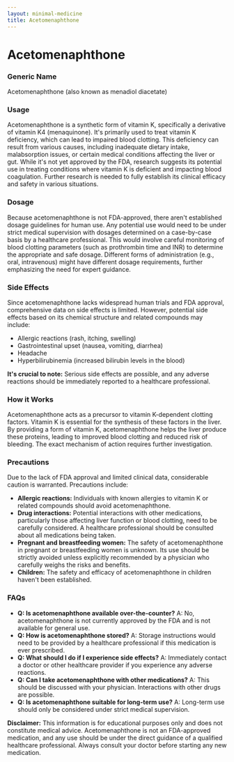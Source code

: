```yaml
---
layout: minimal-medicine
title: Acetomenaphthone
---
```


# Acetomenaphthone
### Generic Name
Acetomenaphthone (also known as menadiol diacetate)


### Usage
Acetomenaphthone is a synthetic form of vitamin K, specifically a derivative of vitamin K4 (menaquinone).  It's primarily used to treat vitamin K deficiency, which can lead to impaired blood clotting.  This deficiency can result from various causes, including inadequate dietary intake, malabsorption issues, or certain medical conditions affecting the liver or gut. While it's not yet approved by the FDA, research suggests its potential use in treating conditions where vitamin K is deficient and impacting blood coagulation.  Further research is needed to fully establish its clinical efficacy and safety in various situations.


### Dosage
Because acetomenaphthone is not FDA-approved, there aren't established dosage guidelines for human use.  Any potential use would need to be under strict medical supervision with dosages determined on a case-by-case basis by a healthcare professional.  This would involve careful monitoring of blood clotting parameters (such as prothrombin time and INR) to determine the appropriate and safe dosage.  Different forms of administration (e.g., oral, intravenous) might have different dosage requirements, further emphasizing the need for expert guidance.


### Side Effects
Since acetomenaphthone lacks widespread human trials and FDA approval, comprehensive data on side effects is limited.  However, potential side effects based on its chemical structure and related compounds may include:

*   Allergic reactions (rash, itching, swelling)
*   Gastrointestinal upset (nausea, vomiting, diarrhea)
*   Headache
*   Hyperbilirubinemia (increased bilirubin levels in the blood)

**It's crucial to note:**  Serious side effects are possible, and any adverse reactions should be immediately reported to a healthcare professional.


### How it Works
Acetomenaphthone acts as a precursor to vitamin K-dependent clotting factors.  Vitamin K is essential for the synthesis of these factors in the liver.  By providing a form of vitamin K, acetomenaphthone helps the liver produce these proteins, leading to improved blood clotting and reduced risk of bleeding. The exact mechanism of action requires further investigation.


### Precautions
Due to the lack of FDA approval and limited clinical data, considerable caution is warranted.  Precautions include:

*   **Allergic reactions:** Individuals with known allergies to vitamin K or related compounds should avoid acetomenaphthone.
*   **Drug interactions:**  Potential interactions with other medications, particularly those affecting liver function or blood clotting, need to be carefully considered.  A healthcare professional should be consulted about all medications being taken.
*   **Pregnant and breastfeeding women:**  The safety of acetomenaphthone in pregnant or breastfeeding women is unknown.  Its use should be strictly avoided unless explicitly recommended by a physician who carefully weighs the risks and benefits.
*   **Children:** The safety and efficacy of acetomenaphthone in children haven't been established.


### FAQs

*   **Q: Is acetomenaphthone available over-the-counter?**  A: No, acetomenaphthone is not currently approved by the FDA and is not available for general use.
*   **Q: How is acetomenaphthone stored?** A:  Storage instructions would need to be provided by a healthcare professional if this medication is ever prescribed.
*   **Q: What should I do if I experience side effects?** A:  Immediately contact a doctor or other healthcare provider if you experience any adverse reactions.
*   **Q: Can I take acetomenaphthone with other medications?** A:  This should be discussed with your physician.  Interactions with other drugs are possible.
*   **Q: Is acetomenaphthone suitable for long-term use?** A:  Long-term use should only be considered under strict medical supervision.


**Disclaimer:** This information is for educational purposes only and does not constitute medical advice.  Acetomenaphthone is not an FDA-approved medication, and any use should be under the direct guidance of a qualified healthcare professional.  Always consult your doctor before starting any new medication.
